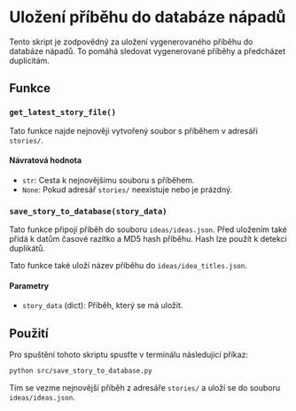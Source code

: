 
# Uložení příběhu do databáze nápadů

Tento skript je zodpovědný za uložení vygenerovaného příběhu do databáze nápadů. To pomáhá sledovat vygenerované příběhy a předcházet duplicitám.

## Funkce

### `get_latest_story_file()`

Tato funkce najde nejnověji vytvořený soubor s příběhem v adresáři `stories/`.

#### Návratová hodnota

- `str`: Cesta k nejnovějšímu souboru s příběhem.
- `None`: Pokud adresář `stories/` neexistuje nebo je prázdný.

### `save_story_to_database(story_data)`

Tato funkce připojí příběh do souboru `ideas/ideas.json`. Před uložením také přidá k datům časové razítko a MD5 hash příběhu. Hash lze použít k detekci duplikátů.

Tato funkce také uloží název příběhu do `ideas/idea_titles.json`.

#### Parametry

- `story_data` (dict): Příběh, který se má uložit.

## Použití

Pro spuštění tohoto skriptu spusťte v terminálu následující příkaz:

```bash
python src/save_story_to_database.py
```

Tím se vezme nejnovější příběh z adresáře `stories/` a uloží se do souboru `ideas/ideas.json`.
